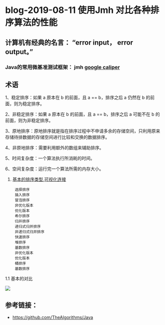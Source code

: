 # blog-2019-08-11  使用Jmh 对比各种排序算法的性能

##  计算机有经典的名言： “error input， error output。”
### Java的常用微基准测试框架： jmh  [google caliper](https://github.com/google/caliper)
##  术语

  1、稳定排序：如果 a 原本在 b 的前面，且 a == b，排序之后 a 仍然在 b 的前面，则为稳定排序。
  
  2、非稳定排序：如果 a 原本在 b 的前面，且 a == b，排序之后 a 可能不在 b 的前面，则为非稳定排序。
  
  3、原地排序：原地排序就是指在排序过程中不申请多余的存储空间，只利用原来存储待排数据的存储空间进行比较和交换的数据排序。
  
  4、非原地排序：需要利用额外的数组来辅助排序。
  
  5、时间复杂度：一个算法执行所消耗的时间。
  
  6、空间复杂度：运行完一个算法所需的内存大小。
 
 
 
 1. [基本的排序类型](https://zh.wikipedia.org/wiki/%E6%8E%92%E5%BA%8F%E7%AE%97%E6%B3%95),[可视化连接](https://visualgo.net/zh/sorting)

         选择排序
         插入排序
         冒泡排序
         非优化版本
         优化版本
         希尔排序
         归并排序
         递归式归并排序
         非递归式归并排序
         快速排序
         堆排序
         基数排序
         非优化版本
         优化版本
         桶排序
         基数排序
  1.1 基本的对比
  
   ![](https://github.com/PeterXiao/blog/blob/master/2019/8/images/20190811172813.png)  
        
   
   
   ## 参考链接：
   + https://github.com/TheAlgorithms/Java
     